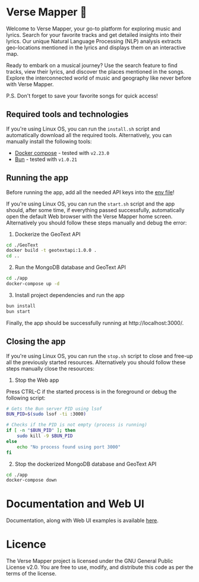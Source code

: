 # Verse Mapper :musical_note:

Welcome to Verse Mapper, your go-to platform for exploring music and lyrics. Search for your favorite tracks and get detailed insights into their lyrics. Our unique Natural Language Processing (NLP) analysis extracts geo-locations mentioned in the lyrics and displays them on an interactive map.

Ready to embark on a musical journey? Use the search feature to find tracks, view their lyrics, and discover the places mentioned in the songs. Explore the interconnected world of music and geography like never before with Verse Mapper.

P.S. Don't forget to save your favorite songs for quick access!

## Required tools and technologies

If you're using Linux OS, you can run the `install.sh` script and automatically download all the required tools. Alternatively, you can manually install the following tools:
- [Docker compose](https://docs.docker.com/compose/) - tested with `v2.23.0`
- [Bun](https://bun.sh/) - tested with `v1.0.21`

## Running the app

Before running the app, add all the needed API keys into the [env file](./app/.env)!

If you're using Linux OS, you can run the `start.sh` script and the app should, after some time, if everything passed successfully, automatically open the default Web browser with the Verse Mapper home screen. Alternatively you should follow these steps manually and debug the error:

1. Dockerize the GeoText API
```bash
cd ./GeoText
docker build -t geotextapi:1.0.0 .
cd ..
```

2. Run the MongoDB database and GeoText API
```bash
cd ./app
docker-compose up -d
```

3. Install project dependencies and run the app
```bash
bun install
bun start
```

Finally, the app should be successfully running at http://localhost:3000/.

## Closing the app

If you're using Linux OS, you can run the `stop.sh` script to close and free-up all the previously started resources. Alternatively you should follow these steps manually close the resources:

1. Stop the Web app

Press CTRL-C if the started process is in the foreground or debug the following script:
```bash
# Gets the Bun server PID using lsof
BUN_PID=$(sudo lsof -ti :3000)

# Checks if the PID is not empty (process is running)
if [ -n "$BUN_PID" ]; then
    sudo kill -9 $BUN_PID
else
    echo "No process found using port 3000"
fi
```

2. Stop the dockerized MongoDB database and GeoText API
```bash
cd ./app
docker-compose down
```

# Documentation and Web UI

Documentation, along with Web UI examples is available [here](./docs).

# Licence

The Verse Mapper project is licensed under the GNU General Public License v2.0. You are free to use, modify, and distribute this code as per the terms of the license.